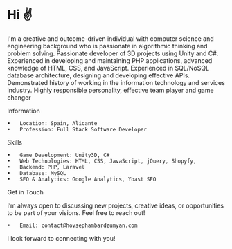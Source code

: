 # Hi ✌️

I'm a creative and outcome-driven individual with computer science and engineering background who is passionate in algorithmic thinking and problem solving. Passionate developer of 3D projects using Unity and C#. Experienced in developing and maintaining PHP applications, advanced knowledge of HTML, CSS, and JavaScript. Experienced in SQL/NoSQL database architecture, designing and developing effective APIs. Demonstrated history of working in the information technology and services industry. Highly responsible personality, effective team player and game changer

Information

	•	Location: Spain, Alicante
	•	Profession: Full Stack Software Developer


Skills

	•	Game Development: Unity3D, C# 
	•	Web Technologies: HTML, CSS, JavaScript, jQuery, Shopyfy, 
	•	Backend: PHP, Laravel
	•	Database: MySQL
	•	SEO & Analytics: Google Analytics, Yoast SEO


Get in Touch

I’m always open to discussing new projects, creative ideas, or opportunities to be part of your visions. Feel free to reach out!

	•	Email: contact@hovsephambardzumyan.com

I look forward to connecting with you!

